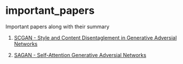 # important_papers
Important papers along with their summary

1) [SCGAN - Style and Content Disentaglement in Generative Adversial Networks](https://github.com/yash12khandelwal/important_papers/blob/master/SCGAN.md)

2) [SAGAN - Self-Attention Generative Adversial Networks](https://github.com/yash12khandelwal/papers_read/blob/master/SAGAN.md)
